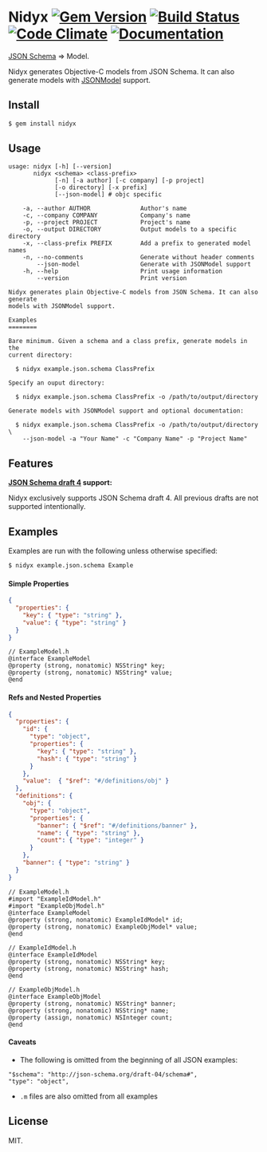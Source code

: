 # Nidyx [![Gem Version](https://img.shields.io/gem/v/nidyx.svg)](https://rubygems.org/gems/nidyx) [![Build Status](https://travis-ci.org/cknadler/nidyx.svg?branch=master)](https://travis-ci.org/cknadler/nidyx) [![Code Climate](https://codeclimate.com/github/cknadler/nidyx/badges/gpa.svg)](https://codeclimate.com/github/cknadler/nidyx) [![Documentation](https://inch-ci.org/github/cknadler/nidyx.svg?branch=master)](https://inch-ci.org/github/cknadler/nidyx)

[JSON Schema][JSONSchema] &#8658; Model.

Nidyx generates Objective-C models from JSON Schema. It can also generate
models with [JSONModel](https://github.com/icanzilb/JSONModel) support.

## Install

```bash
$ gem install nidyx
```

## Usage

```
usage: nidyx [-h] [--version]
       nidyx <schema> <class-prefix>
             [-n] [-a author] [-c company] [-p project]
             [-o directory] [-x prefix]
             [--json-model] # objc specific

    -a, --author AUTHOR              Author's name
    -c, --company COMPANY            Company's name
    -p, --project PROJECT            Project's name
    -o, --output DIRECTORY           Output models to a specific directory
    -x, --class-prefix PREFIX        Add a prefix to generated model names
    -n, --no-comments                Generate without header comments
        --json-model                 Generate with JSONModel support
    -h, --help                       Print usage information
        --version                    Print version

Nidyx generates plain Objective-C models from JSON Schema. It can also generate
models with JSONModel support.

Examples
========

Bare minimum. Given a schema and a class prefix, generate models in the
current directory:

  $ nidyx example.json.schema ClassPrefix

Specify an ouput directory:

  $ nidyx example.json.schema ClassPrefix -o /path/to/output/directory

Generate models with JSONModel support and optional documentation:

  $ nidyx example.json.schema ClassPrefix -o /path/to/output/directory \
    --json-model -a "Your Name" -c "Company Name" -p "Project Name"
```

## Features

__[JSON Schema draft 4][JSONSchemaDraft4] support:__

Nidyx exclusively supports JSON Schema draft 4. All previous drafts are not
supported intentionally.

## Examples

Examples are run with the following unless otherwise specified:

```bash
$ nidyx example.json.schema Example
```

#### Simple Properties

```json
{
  "properties": {
    "key": { "type": "string" },
    "value": { "type": "string" }
  }
}
```

```objc
// ExampleModel.h
@interface ExampleModel
@property (strong, nonatomic) NSString* key;
@property (strong, nonatomic) NSString* value;
@end
```

#### Refs and Nested Properties

```json
{
  "properties": {
    "id": {
      "type": "object",
      "properties": {
        "key": { "type": "string" },
        "hash": { "type": "string" }
      }
    },
    "value":  { "$ref": "#/definitions/obj" }
  },
  "definitions": {
    "obj": {
      "type": "object",
      "properties": {
        "banner": { "$ref": "#/definitions/banner" },
        "name": { "type": "string" },
        "count": { "type": "integer" }
      }
    },
    "banner": { "type": "string" }
  }
}
```

```objc
// ExampleModel.h
#import "ExampleIdModel.h"
#import "ExampleObjModel.h"
@interface ExampleModel
@property (strong, nonatomic) ExampleIdModel* id;
@property (strong, nonatomic) ExampleObjModel* value;
@end

// ExampleIdModel.h
@interface ExampleIdModel
@property (strong, nonatomic) NSString* key;
@property (strong, nonatomic) NSString* hash;
@end

// ExampleObjModel.h
@interface ExampleObjModel
@property (strong, nonatomic) NSString* banner;
@property (strong, nonatomic) NSString* name;
@property (assign, nonatomic) NSInteger count;
@end
```

#### Caveats

* The following is omitted from the beginning of all JSON examples:

```
"$schema": "http://json-schema.org/draft-04/schema#",
"type": "object",
```

* `.m` files are also omitted from all examples

## License

MIT.

[JSONSchema]: http://json-schema.org/
[JSONSchemaDraft4]: http://tools.ietf.org/html/draft-zyp-json-schema-04
